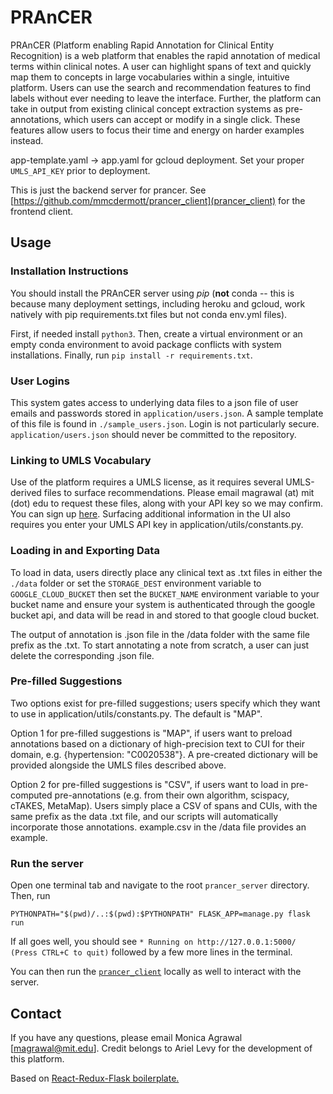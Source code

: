 # PRAnCER

PRAnCER (Platform enabling Rapid Annotation for Clinical Entity Recognition) is a web platform that enables
the rapid annotation of medical terms within clinical notes. A user can highlight spans of text and quickly
map them to concepts in large vocabularies within a single, intuitive platform. Users can use the search and
recommendation features to find labels without ever needing to leave the interface. Further, the platform can
take in output from existing clinical concept extraction systems as pre-annotations, which users can accept or
modify in a single click. These features allow users to focus their time and energy on harder examples
instead.

app-template.yaml -> app.yaml for gcloud deployment. Set your proper `UMLS_API_KEY` prior to deployment.

This is just the backend server for prancer. See
[https://github.com/mmcdermott/prancer_client](prancer_client) for the frontend client.

## Usage
### Installation Instructions

You should install the PRAnCER server using _pip_ (**not** conda -- this is because many deployment settings,
including heroku and gcloud, work natively with pip requirements.txt files but not conda env.yml files).

First, if needed install `python3`. Then, create a virtual environment or an empty conda environment to avoid
package conflicts with system installations. Finally, run `pip install -r requirements.txt`.

### User Logins
This system gates access to underlying data files to a json file of user emails and passwords stored in
`application/users.json`. A sample template of this file is found in `./sample_users.json`. Login is not
particularly secure.  `application/users.json` should never be committed to the repository.

### Linking to UMLS Vocabulary
Use of the platform requires a UMLS license, as it requires several UMLS-derived files to surface
recommendations. Please email magrawal (at) mit (dot) edu to request these files, along with your API key so
we may confirm. You can sign up [here](https://uts.nlm.nih.gov/uts/signup-login). Surfacing additional
information in the UI also requires you enter your UMLS API key in application/utils/constants.py.

### Loading in and Exporting Data
To load in data, users directly place any clinical text as .txt files in either the `./data` folder or set the
`STORAGE_DEST` environment variable to `GOOGLE_CLOUD_BUCKET` then set the `BUCKET_NAME` environment variable
to your bucket name and ensure your system is authenticated through the google bucket api, and data will be
read in and stored to that google cloud bucket.

The output of annotation is .json file in the /data folder with the same file prefix as the .txt. To start
annotating a note from scratch, a user can just delete the corresponding .json file.

### Pre-filled Suggestions
Two options exist for pre-filled suggestions; users specify which they want to use in
application/utils/constants.py. The default is "MAP".

Option 1 for pre-filled suggestions is "MAP", if users want to preload annotations based on a dictionary of
high-precision text to CUI for their domain, e.g. {hypertension: "C0020538"}. A pre-created dictionary will be
provided alongside the UMLS files described above.

Option 2 for pre-filled suggestions is "CSV", if users want to load in pre-computed pre-annotations (e.g. from
their own algorithm, scispacy, cTAKES, MetaMap). Users simply place a CSV of spans and CUIs, with the same
prefix as the data .txt file, and our scripts will automatically incorporate those annotations. example.csv in
the /data file provides an example.

### Run the server
Open one terminal tab and navigate to the root `prancer_server` directory. Then, run

```
PYTHONPATH="$(pwd)/..:$(pwd):$PYTHONPATH" FLASK_APP=manage.py flask run
```
If all goes well, you should see `* Running on http://127.0.0.1:5000/ (Press CTRL+C to quit)` followed by a
few more lines in the terminal.

You can then run the [`prancer_client`](https://github.com/mmcdermott/prancer_client) locally as well to
interact with the server.


## Contact

If you have any questions, please email Monica Agrawal [magrawal@mit.edu]. Credit belongs to Ariel Levy for
the development of this platform.

Based on [React-Redux-Flask boilerplate.](https://github.com/dternyak/React-Redux-Flask)
